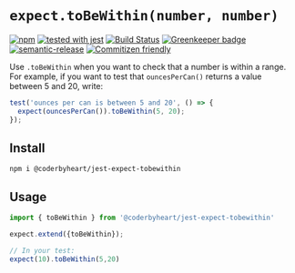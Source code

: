 # `expect.toBeWithin(number, number)`

[![npm](https://img.shields.io/npm/v/@coderbyheart/jest-expect-tobewithin.svg)](https://www.npmjs.com/package/@coderbyheart/jest-expect-tobewithin)
[![tested with jest](https://img.shields.io/badge/tested_with-jest-99424f.svg)](https://github.com/facebook/jest)
[![Build Status](https://travis-ci.org/coderbyheart/jest-expect-toBeWithin.svg?branch=master)](https://travis-ci.org/coderbyheart/jest-expect-toBeWithin)
[![Greenkeeper badge](https://badges.greenkeeper.io/coderbyheart/jest-expect-toBeWithin.svg)](https://greenkeeper.io/)
[![semantic-release](https://img.shields.io/badge/%20%20%F0%9F%93%A6%F0%9F%9A%80-semantic--release-e10079.svg)](https://github.com/semantic-release/semantic-release)
[![Commitizen friendly](https://img.shields.io/badge/commitizen-friendly-brightgreen.svg)](http://commitizen.github.io/cz-cli/)

Use `.toBeWithin` when you want to check that a number is within a range.
For example, if you want to test that `ouncesPerCan()` returns a value between 5 and 20, write:

```js
test('ounces per can is between 5 and 20', () => {
  expect(ouncesPerCan()).toBeWithin(5, 20);
});
```

## Install

    npm i @coderbyheart/jest-expect-tobewithin

## Usage

```javascript
import { toBeWithin } from '@coderbyheart/jest-expect-tobewithin'

expect.extend({toBeWithin});

// In your test:
expect(10).toBeWithin(5,20)
```
